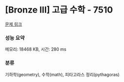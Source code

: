 # [Bronze III] 고급 수학 - 7510 

[문제 링크](https://www.acmicpc.net/problem/7510) 

### 성능 요약

메모리: 18468 KB, 시간: 280 ms

### 분류

기하학(geometry), 수학(math), 피타고라스 정리(pythagoras)

